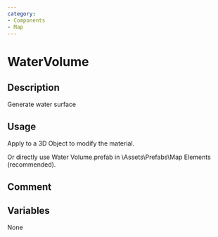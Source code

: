 ```yaml
---
category: 
- Components
- Map
---
```

# WaterVolume
## Description

Generate water surface

## Usage

Apply to a 3D Object to modify the material.

Or directly use Water Volume.prefab in \Assets\Prefabs\Map Elements (recommended).

## Comment

## Variables
None
